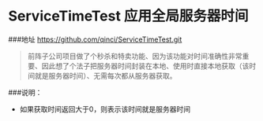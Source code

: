 # ServiceTimeTest 应用全局服务器时间
###地址 https://github.com/qinci/ServiceTimeTest.git

> 前阵子公司项目做了个秒杀和特卖功能、因为该功能对时间准确性非常重要、因此想了个法子把服务器时间封装在本地、使用时直接本地获取（该时间就是服务器时间）、无需每次都从服务器获取。

###说明：
* 如果获取时间返回大于0，则表示该时间就是服务器时间
